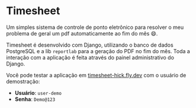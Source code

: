 # Timesheet

Um simples sistema de controle de ponto eletrônico para resolver o meu problema de geral um pdf automaticamente ao fim do mês 😄.

Timesheet é desenvolvido com Django, utilizando o banco de dados PostgreSQL e a lib `reportlab` para a geração do PDF no fim do mês. Toda a interação com a aplicação é feita através do painel administrativo do Django.

Você pode testar a aplicação em [timesheet-hick.fly.dev](https://timesheet-hick.fly.dev/) com o usuário de demostração:

- **Usuário**: `user-demo`
- **Senha**: `Demo@123`